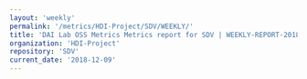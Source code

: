 ```yaml
---
layout: 'weekly'
permalink: '/metrics/HDI-Project/SDV/WEEKLY/'
title: 'DAI Lab OSS Metrics Metrics report for SDV | WEEKLY-REPORT-2018-12-09'
organization: 'HDI-Project'
repository: 'SDV'
current_date: '2018-12-09'
---
```


